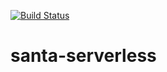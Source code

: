 [![Build Status][travis-badge]][travis-badge-url]
# santa-serverless

[travis-badge]: https://travis-ci.org/santaswap/api.svg?branch=master		
[travis-badge-url]: https://travis-ci.org/santaswap/api	

